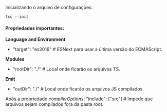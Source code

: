 Inicializando o arquivo de configurações:

```
tsc --init
```

#### Propriedades importantes:
**Language and Environment**
- "target": "es2016" # ESNext para usar a última versão do ECMAScript.

**Modules**
- "rootDir": "./"  # Local onde ficarão os arquivos TS.

**Emit**
- "outDir": "./" # Local onde ficarão os arquivos JS compilados.

Após a propriedade *compilerOptions*:
"include": ["src"] # Impede que arquivos sejam compilados fora da pasta root.
